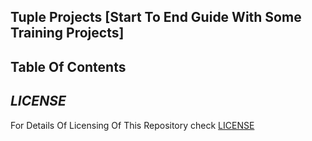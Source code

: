 ## Tuple Projects [Start To End Guide With Some Training Projects] 

## Table Of Contents


## *LICENSE*
For Details Of Licensing Of This Repository check [LICENSE](https://github.com/DhyaanKanoja11/Tuples-Projects/blob/main/LICENSE.md)
